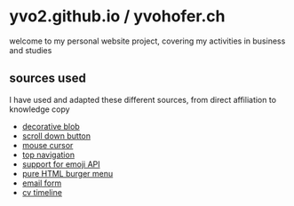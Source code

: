 # yvo2.github.io / yvohofer.ch
welcome to my personal website project, covering my activities in business and studies

## sources used
I have used and adapted these different sources, from direct affiliation to knowledge copy

- [decorative blob](https://georgefrancis.dev/writing/build-a-smooth-animated-blob-with-svg-and-js/)
- [scroll down button](https://codepen.io/nxworld/pen/OyRrGy)
- [mouse cursor](https://codepen.io/LukasPolak/pen/oyRaXJ)
- [top navigation](https://codepen.io/shoshorov/pen/QGaNVa)
- [support for emoji API](https://stackoverflow.com/questions/50248329/fetch-image-from-api)
- [pure HTML burger menu](https://codepen.io/erikterwan/pen/EVzeRP)
- [email form](https://web3forms.com/)
- [cv timeline](https://codepen.io/letsbleachthis/pen/YJgNpv)
